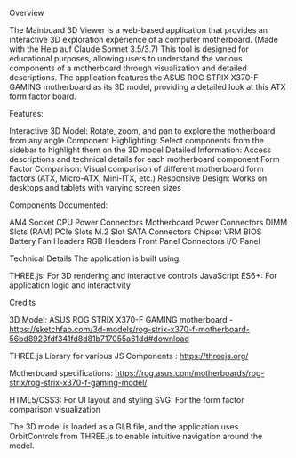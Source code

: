 Overview

The Mainboard 3D Viewer is a web-based application that provides an interactive 3D exploration experience of a computer motherboard. (Made with the Help auf Claude Sonnet 3.5/3.7) This tool is designed for educational purposes, allowing users to understand the various components of a motherboard through visualization and detailed descriptions.
The application features the ASUS ROG STRIX X370-F GAMING motherboard as its 3D model, providing a detailed look at this ATX form factor board.


Features:

Interactive 3D Model: Rotate, zoom, and pan to explore the motherboard from any angle
Component Highlighting: Select components from the sidebar to highlight them on the 3D model
Detailed Information: Access descriptions and technical details for each motherboard component
Form Factor Comparison: Visual comparison of different motherboard form factors (ATX, Micro-ATX, Mini-ITX, etc.)
Responsive Design: Works on desktops and tablets with varying screen sizes

Components Documented:

AM4 Socket
CPU Power Connectors
Motherboard Power Connectors
DIMM Slots (RAM)
PCIe Slots
M.2 Slot
SATA Connectors
Chipset
VRM
BIOS Battery
Fan Headers
RGB Headers
Front Panel Connectors
I/O Panel

Technical Details
The application is built using:

THREE.js: For 3D rendering and interactive controls
JavaScript ES6+: For application logic and interactivity






Credits

3D Model: ASUS ROG STRIX X370-F GAMING motherboard - https://sketchfab.com/3d-models/rog-strix-x370-f-motherboard-56bd8923fdf341fd8d81b717055a61dd#download

THREE.js Library for various JS Components : https://threejs.org/

Motherboard specifications: https://rog.asus.com/motherboards/rog-strix/rog-strix-x370-f-gaming-model/

HTML5/CSS3: For UI layout and styling
SVG: For the form factor comparison visualization

The 3D model is loaded as a GLB file, and the application uses OrbitControls from THREE.js to enable intuitive navigation around the model.
